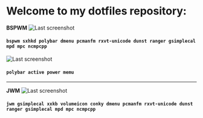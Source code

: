 # Welcome to my dotfiles repository:

**BSPWM** 
![Last screenshot](https://raw.githubusercontent.com/GhostKraft/dotfiles/master/screenshot/bspwm/ws-bspwm.png)
#### `bspwm sxhkd polybar dmenu pcmanfm rxvt-unicode dunst ranger gsimplecal mpd mpc ncmpcpp`

![Last screenshot](https://raw.githubusercontent.com/GhostKraft/dotfiles/master/screenshot/bspwm/power-menu-polybar.png)
#### `polybar active power memu`
***
**JWM** 
![Last screenshot](https://raw.githubusercontent.com/GhostKraft/dotfiles/master/screenshot/JWM/JWM-vilol.png)
#### `jwm gsimplecal xxkb volumeicon conky dmenu pcmanfm rxvt-unicode dunst ranger gsimplecal mpd mpc ncmpcpp `
